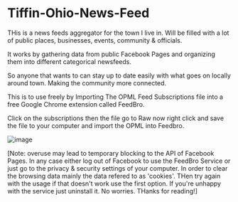 # Tiffin-Ohio-News-Feed
THis is a news feeds aggregator for the town I live in. Will be filled with a lot of public places, businesses, events, community &amp; officials. 

It works by gathering data from public Facebook Pages and organizing them into different categorical newsfeeds. 

So anyone that wants to can stay up to date easily with what goes on locally around town. Making the community more connected. 

This is to use freely by Importing The OPML Feed Subscriptions file into a free Google Chrome extension called FeedBro.

Click on the subscriptions then the file go to Raw now right click and save the file to your computer and import the OPML into Feedbro.

![image](https://user-images.githubusercontent.com/54013691/181677492-961afb0f-4396-4e11-bfe0-0dd664896f96.png)

[Note: overuse may lead to temporary blocking to the API of Facebook Pages. In any case either log out of Facebook to use the FeedBro Service or just go to the privacy & security settings of your computer. In order to clear the browsing data mainly the data refered to as 'cookies'. THen try again with the usage if that doesn't work use the first option. If you're unhappy with the service just uninstall it. No worries. THanks for reading!]


